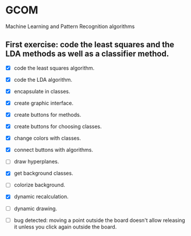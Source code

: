 # GCOM
Machine Learning and Pattern Recognition algorithms

## First exercise: code the least squares and the LDA methods as well as a classifier method.
- [x] code the least squares algorithm.
- [x] code the LDA algorithm.
- [x] encapsulate in classes.
- [x] create graphic interface.
- [x] create buttons for methods.
- [x] create buttons for choosing classes.
- [x] change colors with classes.
- [x] connect buttons with algorithms.
- [ ] draw hyperplanes.
- [x] get background classes.
- [ ] colorize background.
- [x] dynamic recalculation.
- [ ] dynamic drawing.

- [ ] bug detected: moving a point outside the board doesn't allow releasing it unless you click again outside the board.